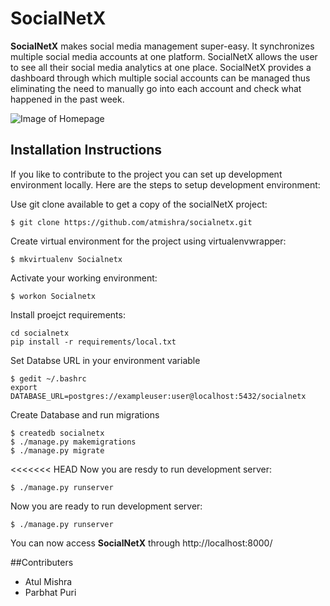 # SocialNetX
**SocialNetX** makes social media management super-easy. It synchronizes multiple social media accounts at one platform. SocialNetX allows the user to see all their social media analytics at one place. SocialNetX provides a dashboard through which multiple social accounts can be managed thus eliminating the need to manually go into each account and check what happened in the past week. 

![Image of Homepage ](http://i.imgur.com/2KYgkS6.png)

## Installation Instructions

If you like to contribute to the project you can set up development environment locally. Here are the steps to setup development environment:

Use git clone available to get a copy of the socialNetX project:
```
$ git clone https://github.com/atmishra/socialnetx.git
```
Create virtual environment for the project using virtualenvwrapper:
```
$ mkvirtualenv Socialnetx
```
Activate your working environment:
```
$ workon Socialnetx
```
Install proejct requirements:
```
cd socialnetx
pip install -r requirements/local.txt
```
Set Databse URL in your environment variable
```
$ gedit ~/.bashrc
export DATABASE_URL=postgres://exampleuser:user@localhost:5432/socialnetx
```
Create Database and run migrations
```
$ createdb socialnetx
$ ./manage.py makemigrations
$ ./manage.py migrate
```
<<<<<<< HEAD
Now you are resdy to run development server:
```
$ ./manage.py runserver
```
Now you are ready to run development server:
```
$ ./manage.py runserver
```
You can now access **SocialNetX** through http://localhost:8000/


##Contributers
- Atul Mishra
- Parbhat Puri
